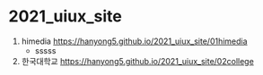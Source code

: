 # 2021_uiux_site
1. himedia https://hanyong5.github.io/2021_uiux_site/01himedia
    - sssss
1. 한국대학교 https://hanyong5.github.io/2021_uiux_site/02college
